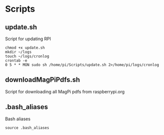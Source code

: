 # Scripts

## update.sh 
Script for updating RPI
```
chmod +x update.sh
mkdir ~/logs
touch ~/logs/cronlog
crontab -e
0 5 * * MON sudo sh /home/pi/Scripts/update.sh 2>/home/pi/logs/cronlog
```

## downloadMagPiPdfs.sh
Script for downloading all MagPi pdfs from raspberrypi.org

## .bash_aliases
Bash aliases
```
source .bash_aliases
```
